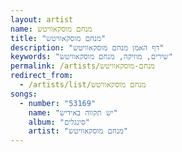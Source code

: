```yaml
---
layout: artist
name: מנחם מוסקאוויטש
title: "מנחם מוסקאוויטש"
description: "דף האמן מנחם מוסקאוויטש"
keywords: "שירים, מוזיקה, מנחם מוסקאוויטש"
permalink: /artists/מנחם-מוסקאוויטש
redirect_from:
  - /artists/list/מנחם מוסקאוויטש
songs:
  - number: "53169"
    name: "יש תקווה באידיש"
    album: "סינגלים"
    artist: "מנחם מוסקאוויטש"
---
```

